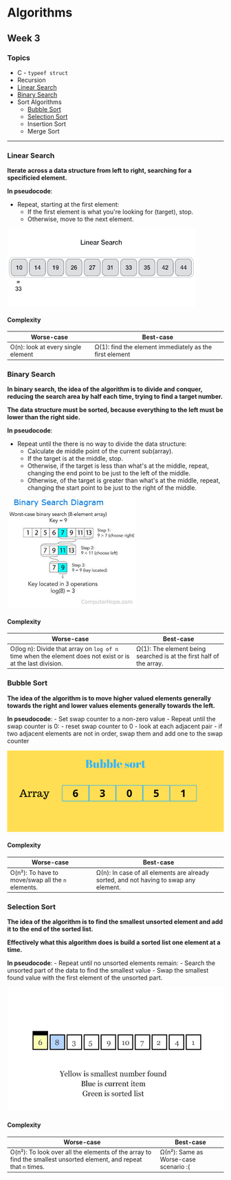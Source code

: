 # Algorithms

## Week 3

### Topics

- C - `typeef struct`
- Recursion
- [Linear Search](#linear-search)
- [Binary Search](#binary-search)
- Sort Algorithms
    - [Bubble Sort](#bubble-sort)
    - [Selection Sort](#selection-sort)
    - Insertion Sort
    - Merge Sort

---

### **Linear Search**

**Iterate across a data structure from left to right, searching for a specificied element.**

**In pseudocode**:

- Repeat, starting at the first element:
    - If the first element is what you're looking for (target), stop.
    - Otherwise, move to the next element.

![linear search](./assets/linear-search.gif)

#### Complexity

| Worse-case | Best-case |
|------------|-------------------|
| O(n): look at every single element | Ω(1): find the element immediately as the first element|

### **Binary Search**

**In binary search, the idea of the algorithm is to divide and conquer, reducing the search area by half each time, trying to find a target number.**

**The data structure must be sorted, because everything to the left must be lower than the right side.**

**In pseudocode**:

- Repeat until the there is no way to divide the data structure:
    - Calculate de middle point of the current sub(array).
    - If the target is at the middle, stop.
    - Otherwise, if the target is less than what's at the middle, repeat, changing the end point to be just to the left of the middle.
    - Otherwise, of the target is greater than what's at the middle, repeat, changing the start point to be just to the right of the middle.

![binary search](./assets/binary-search.jpg)

#### Complexity

| Worse-case | Best-case |
|------------|-------------------|
| O(log n): Divide that array on `log of n` time when the element does not exist or is at the last division. | Ω(1): The element being searched is at the first half of the array.|


### **Bubble Sort**

**The idea of the algorithm is to move higher valued elements generally towards the right and lower values elements generally towards the left.**

**In pseudocode**:
    - Set swap counter to a non-zero value
    - Repeat until the swap counter is 0:
        - reset swap counter to 0
        - look at each adjacent pair
            - if two adjacent elements are not in order, swap them and add one to the swap counter

![bubble sort gif](./assets/bubble-sort.gif)

#### Complexity

| Worse-case | Best-case |
|------------|-------------------|
| O(n²): To have to move/swap all the `n` elements. | Ω(n): In case of all elements are already sorted, and not having to swap any element.|

### **Selection Sort**

**The idea of the algorithm is to find the smallest unsorted element and add it to the end of the sorted list.**

**Effectively what this algorithm does is build a sorted list one element at a time.**

**In pseudocode**:
    - Repeat until no unsorted elements remain:
        - Search the unsorted part of the data to find the smallest value
        - Swap the smallest found value with the first element of the unsorted part.

![selection sort gif](./assets/selection-sort.gif)

#### Complexity

| Worse-case | Best-case |
|------------|-----------|
| O(n²): To look over all the elements of the array to find the smallest unsorted element, and repeat that `n` times. | Ω(n²): Same as Worse-case scenario :( |
